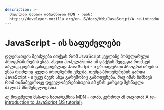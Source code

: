 ```yaml
---
description: >-
  მოცემული მასალა თარგმნილია MDN - იდან:
  https://developer.mozilla.org/en-US/docs/Web/JavaScript/A_re-introduction_to_JavaScript
---
```


# JavaScript - ის საფუძვლები

დღეისათვის შეიძლება ითქვას რომ JavaScript ყველაზე პოპულარული პროგრამირების ენაა. ასეთი პოპულარობა იმ ფაქტის შედეგია რომ ვებ აპლიკაციების გასაკეთებლად JavaScript - ი ერთადერთი პროგრამირების ენაა რომლიც ყველა ბროუზერში ეშვება. თუმცა ბროუზერების გარდა JavaScript - ი უკვე ბევრ სხვა გარემოშიც გამოიყენება. რაც იმას ნიშნავს რომ თანამედროვე დეველოპერებისთვის ამ ენის კარგად შესწავლა ძალიან მნიშვნელოვანია. 

აქ მოცემული მასალა ნათარგმნია MDN - იდან, კერძოდ ამ თავიდან [A re-introduction to JavaScript \(JS tutorial\)](https://developer.mozilla.org/en-US/docs/Web/JavaScript/A_re-introduction_to_JavaScript). 

